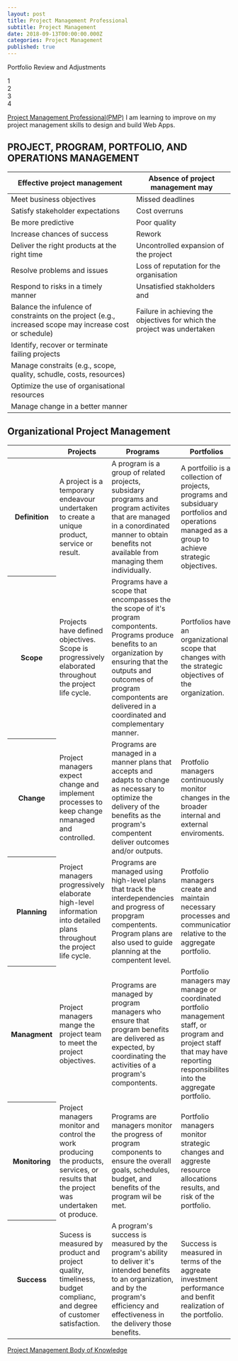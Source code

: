 ```yaml
---
layout: post
title: Project Management Professional
subtitle: Project Management
date: 2018-09-13T00:00:00.000Z
categories: Project Management
published: true
---
```


<div class="text-center">
  <p>Portfolio Review and Adjustments</p>
  <div class="circle text-center mb-3">1</div>
  <div class="element"></div>
  <div class="circle text-center mb-3">2</div>
  <div class="element"></div>
  <div class="circle text-center mb-3">3</div>
  <div class="element"></div>
  <div class="circle text-center mb-3">4</div>
</div>

[Project Management Professional(PMP)](https://www.pmi.org/certifications/types/project-management-pmp) I am learning to improve on my project management skills to design and build Web Apps.

## PROJECT, PROGRAM, PORTFOLIO, AND OPERATIONS MANAGEMENT

| Effective project management                 | Absence of project management may |   
|----------------------------------------------|-------------------------------|
| Meet business objectives                     | Missed deadlines | 
| Satisfy stakeholder expectations             | Cost overruns | 
| Be more predictive                           | Poor quality |  
| Increase chances of success                  | Rework | 
| Deliver the right products at the right time | Uncontrolled expansion of the project | 
| Resolve problems and issues                  | Loss of reputation for the organisation | 
| Respond to risks in a timely manner          | Unsatisfied stakholders and |
| Balance the infulence of constraints on the project (e.g., increased scope may increase cost or schedule) | Failure in achieving the objectives for which the project was undertaken |
| Identify, recover or terminate failing projects | |
| Manage constraits (e.g., scope, quality, schudle, costs, resources) | |
| Optimize the use of organisational resources  | |
| Manage change in a better manner | |


<h2 class="text-center mb-3 mt-3"><b>Organizational Project Management</b></h2>
<div class="table-responsive">
  <table class="table">
    <thead class="thead-dark"> 
      <tr>
        <th scope="col"></th>
        <th scope="col">Projects</th>
        <th scope="col">Programs</th>
        <th scope="col">Portfolios</th>
      </tr>
    </thead>
    <tbody>
      <tr>
        <th scope="row align-top">Definition</th>
        <td>A project is a temporary endeavour undertaken to create a unique product, service or result.</td>
        <td>A program is a group of related projects, subsidary programs and program activites that are managed in a conordinated manner to obtain benefits not available from managing them individually.</td>
        <td>A portfoilio is a collection of projects, programs and subsiduary portfolios and operations managed as a group to achieve strategic objectives.</td>
      </tr>
      <tr>
        <th scope="row align-top">Scope</th>
        <td>Projects have defined objectives. Scope is progressively elaborated throughout the project life cycle.</td>
        <td>Programs have a scope that encompasses the the scope of it's program compontents. Programs produce benefits to an organization by ensuring that the outputs and outcomes of program compontents are delivered in a coordinated and complementary manner.</td>
        <td>Portfolios have an organizational scope that changes with the strategic objectives of the organization.</td>
      </tr>
      <tr>
        <th scope="row align-top">Change</th>
        <td>Project managers expect change and implement processes to keep change nmanaged and controlled.</td>
        <td>Programs are managed in a manner plans that accepts and adapts to change as necessary to optimize the delivery of the benefits as the program's compentent deliver outcomes and/or outputs.</td>
        <td>Protfolio managers continuously monitor changes in the broader internal and external enviroments.</td>
      </tr>
      <tr>
        <th scope="row align-top">Planning</th>
        <td>Project managers progressively elaborate high-level information into detailed plans throughout the project life cycle.</td>
        <td>Programs are managed using high-level plans that track the interdependencies and progress of propgram compentents. Program plans are also used to guide planning at the compentent level.</td>
        <td>Protfolio managers create and maintain necessary processes and communication relative to the aggregate portfolio.</td>
      </tr>
      <tr>
        <th scope="row align-top">Managment</th>
        <td>Project managers mange the project team to meet the project objectives.</td>
        <td>Programs are managed by program managers who ensure that program benefits are delivered as expected, by coordinating the activities of a program's compontents.</td>
        <td>Portfolio managers may manage or coordinated portfolio management staff, or program and project staff that may have reporting responsibilites into the aggregate portfolio.</td>
      </tr>
      <tr>
        <th scope="row align-top">Monitoring</th>
        <td>Project managers monitor and control the work producing the products, services, or results that the project was undertaken ot produce.</td>
        <td>Programs are managers monitor the progress of program components to ensure the overall goals, schedules, budget, and benefits of the program wil be met.</td>
        <td>Portfolio managers monitor strategic changes and aggreste resource allocations results, and risk of the portfolio.</td>
      </tr>
      <tr>
        <th scope="row align-top">Success</th>
        <td>Sucess is measured by product and project quality, timeliness, budget complianc, and degree of customer satisfaction.</td>
        <td>A program's success is measured by the program's ability to deliver it's intended benefits to an organization, and by the program's efficiency and effectiveness in the delivery those benefits.</td>
        <td>Success is measured in terms of the aggreate investment performance and benfit realization of the portfolio.</td>
      </tr>
    </tbody>
  </table>
</div>

[Project Management Body of Knowledge](https://g.co/kgs/ziC8gz)
